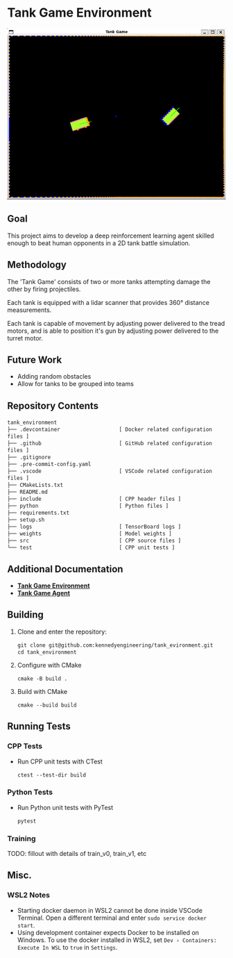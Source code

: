 
# Tank Game Environment

![](.github/screenshot.png)

## Goal
This project aims to develop a deep reinforcement learning agent skilled enough to beat human opponents in a 2D tank battle simulation.

## Methodology
The 'Tank Game' consists of two or more tanks attempting damage the other by firing projectiles.

Each tank is equipped with a lidar scanner that provides 360° distance measurements.

Each tank is capable of movement by adjusting power delivered to the tread motors, and is able to position it's gun by adjusting power delivered to the turret motor.

## Future Work
- Adding random obstacles
- Allow for tanks to be grouped into teams

## Repository Contents

```
tank_environment
├── .devcontainer                   [ Docker related configuration files ]
├── .github                         [ GitHub related configuration files ]
├── .gitignore
├── .pre-commit-config.yaml
├── .vscode                         [ VSCode related configuration files ]
├── CMakeLists.txt
├── README.md
├── include                         [ CPP header files ]
├── python                          [ Python files ]
├── requirements.txt
├── setup.sh
├── logs                            [ TensorBoard logs ]
├── weights                         [ Model weights ]
├── src                             [ CPP source files ]
└── test                            [ CPP unit tests ]
```

## Additional Documentation
- [**Tank Game Environment**](python/tank_game_environment/README.md)
- [**Tank Game Agent**](python/tank_game_agent/README.md)

## Building

1. Clone and enter the repository:
    ```
    git clone git@github.com:kennedyengineering/tank_evironment.git
    cd tank_environment
    ```

2. Configure with CMake
    ```
    cmake -B build .
    ```

3. Build with CMake
    ```
    cmake --build build
    ```

## Running Tests

### CPP Tests

- Run CPP unit tests with CTest
    ```
    ctest --test-dir build
    ```

### Python Tests

- Run Python unit tests with PyTest
    ```
    pytest
    ```

### Training

TODO: fillout with details of train_v0, train_v1, etc

## Misc.

### WSL2 Notes
- Starting docker daemon in WSL2 cannot be done inside VSCode Terminal. Open a different terminal and enter `sudo service docker start`.
- Using development container expects Docker to be installed on Windows. To use the docker installed in WSL2, set `Dev › Containers: Execute In WSL` to `true` in `Settings`.
